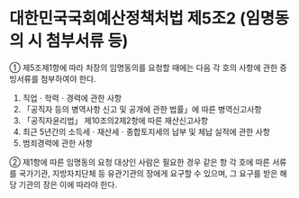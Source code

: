 # 대한민국국회예산정책처법 제5조2 (임명동의 시 첨부서류 등)

① 제5조제1항에 따라 처장의 임명동의를 요청할 때에는 다음 각 호의 사항에 관한 증빙서류를 첨부하여야 한다.
1. 직업ㆍ학력ㆍ경력에 관한 사항
2. 「공직자 등의 병역사항 신고 및 공개에 관한 법률」에 따른 병역신고사항
3. 「공직자윤리법」 제10조의2제2항에 따른 재산신고사항
4. 최근 5년간의 소득세ㆍ재산세ㆍ종합토지세의 납부 및 체납 실적에 관한 사항
5. 범죄경력에 관한 사항

② 제1항에 따른 임명동의 요청 대상인 사람은 필요한 경우 같은 항 각 호에 따른 서류를 국가기관, 지방자치단체 등 유관기관의 장에게 요구할 수 있으며, 그 요구를 받은 해당 기관의 장은 이에 따라야 한다.
